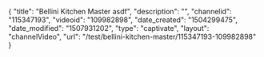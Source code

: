 {
    "title": "Bellini Kitchen Master asdf",
    "description": "",
    "channelid": "115347193",
    "videoid": "109982898",
    "date_created": "1504299475",
    "date_modified": "1507931202",
    "type": "captivate",
    "layout": "channelVideo",
    "url": "\/test\/bellini-kitchen-master\/115347193-109982898"
}